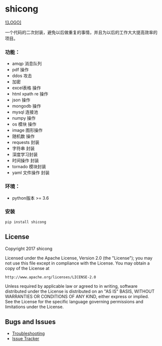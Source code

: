 shicong
===========

[![LOGO]][PyPI]

一个代码的二次封装，避免以后做重复的事情，并且为以后的工作大大提高效率的项目。

### 功能：
- amqp 消息队列
- pdf 操作
- ddos 攻击
- 加密
- excel表格 操作
- html xpath re 操作
- json 操作
- mongodb 操作
- mysql 连接池
- numpy 操作
- os 模块 操作
- image 图形操作
- 随机数 操作
- requests 封装
- 字符串 封装
- 深度学习封装
- 时间操作 封装
- tornado 模块封装
- yaml 文件操作 封装

### 环境：
- python版本 >= 3.6

### 安装

    pip install shicong


License
-------

Copyright 2017 shicong

Licensed under the Apache License, Version 2.0 (the "License"); you may
not use this file except in compliance with the License. You may obtain
a copy of the License at

    http://www.apache.org/licenses/LICENSE-2.0

Unless required by applicable law or agreed to in writing, software
distributed under the License is distributed on an "AS IS" BASIS, WITHOUT
WARRANTIES OR CONDITIONS OF ANY KIND, either express or implied. See the
License for the specific language governing permissions and limitations
under the License.

Bugs and Issues
----------------

* [Troubleshooting]
* [Issue Tracker]

[PyPI]:              https://pypi.python.org/pypi/shicong
[PyPI version]:      https://github.com/shi-cong/shicong/blob/master/docs/coollogo_com-325101401.png
[Issue Tracker]:     https://github.com/shi-cong/shicong/issues?state=open
[Troubleshooting]:   https://github.com/shi-cong/shicong/wiki/Troubleshooting